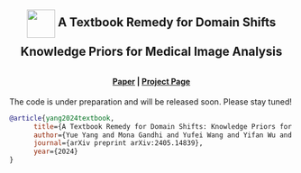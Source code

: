 <h2 align="center" style="line-height: 50px;">
    <img src="https://yueyang1996.github.io/knobo/static/images/knobo_logo.png" style="vertical-align: middle;" width="50px"/>
    A Textbook Remedy for Domain Shifts <br>
    Knowledge Priors for Medical Image Analysis
</h2>


<h4 align="center">
  <a href="https://arxiv.org/abs/2405.14839">Paper</i></a> | <a href="https://yueyang1996.github.io/knobo/">Project Page</i></a>
</h4>

The code is under preparation and will be released soon. Please stay tuned!



```bibtex
@article{yang2024textbook,
      title={A Textbook Remedy for Domain Shifts: Knowledge Priors for Medical Image Analysis}, 
      author={Yue Yang and Mona Gandhi and Yufei Wang and Yifan Wu and Michael S. Yao and Chris Callison-Burch and James C. Gee and Mark Yatskar},
      journal={arXiv preprint arXiv:2405.14839},
      year={2024}
}
```
<br />